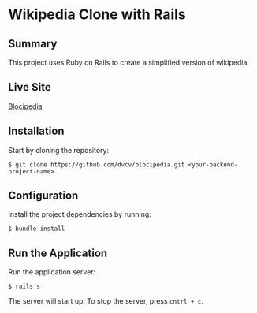 # Wikipedia Clone with Rails

## Summary
This project uses Ruby on Rails to create a simplified version of wikipedia. 

## Live Site
[Blocipedia](https://stormy-fortress-59256.herokuapp.com)

## Installation 

Start by cloning the repository:

```
$ git clone https://github.com/dvcv/blocipedia.git <your-backend-project-name>
```

## Configuration

Install the project dependencies by running:

```
$ bundle install
```

## Run the Application

Run the application server:

```
$ rails s
```

The server will start up. To stop the server, press `cntrl + c`.
